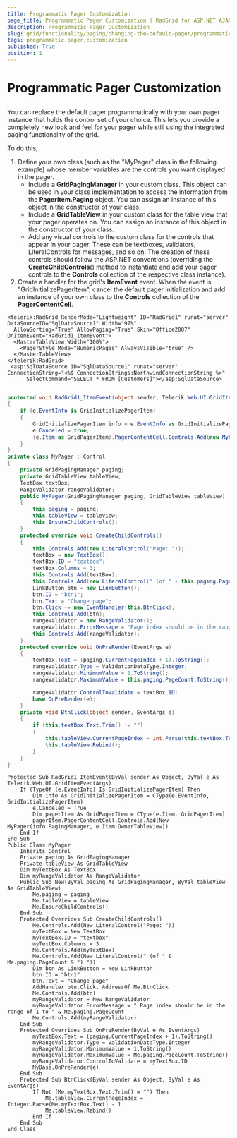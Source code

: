 ```yaml
---
title: Programmatic Pager Customization
page_title: Programmatic Pager Customization | RadGrid for ASP.NET AJAX Documentation
description: Programmatic Pager Customization
slug: grid/functionality/paging/changing-the-default-pager/programmatic-pager-customization
tags: programmatic,pager,customization
published: True
position: 1
---
```


# Programmatic Pager Customization



## 

You can replace the default pager programmatically with your own pager instance that holds the control set of your choice. This lets you provide a completely new look and feel for your pager while still using the integrated paging functionality of the grid.

To do this,

1. Define your own class (such as the "MyPager" class in the following example) whose member variables are the controls you want displayed in the pager.
	* Include a **GridPagingManager** in your custom class. This object can be used in your class implementation to access the information from the **PagerItem.Paging** object. You can assign an instance of this object in the constructor of your class.
	* Include a **GridTableView** in your custom class for the table view that your pager operates on. You can assign an instance of this object in the constructor of your class.
	* Add any visual controls to the custom class for the controls that appear in your pager. These can be textboxes, validators, LiteralControls for messages, and so on. The creation of these controls should follow the ASP.NET conventions (overriding the **CreateChildControls**() method to instantiate and add your pager controls to the **Controls** collection of the respective class instance).
2. Create a handler for the grid's **ItemEvent** event. When the event is "GridInitializePagerItem", cancel the default pager initialization and add an instance of your own class to the **Controls** collection of the **PagerContentCell**.



````ASP.NET
<telerik:RadGrid RenderMode="Lightweight" ID="RadGrid1" runat="server" DataSourceID="SqlDataSource1" Width="97%"
  AllowSorting="True" AllowPaging="True" Skin="Office2007" OnItemEvent="RadGrid1_ItemEvent">
  <MasterTableView Width="100%">
    <PagerStyle Mode="NumericPages" AlwaysVisible="true" />
  </MasterTableView>
</telerik:RadGrid>
 <asp:SqlDataSource ID="SqlDataSource1" runat="server" ConnectionString="<%$ ConnectionStrings:NorthwindConnectionString %>"
      SelectCommand="SELECT * FROM [Customers]"></asp:SqlDataSource>
````
````C#

protected void RadGrid1_ItemEvent(object sender, Telerik.Web.UI.GridItemEventArgs e)
{
    if (e.EventInfo is GridInitializePagerItem)
    {
        GridInitializePagerItem info = e.EventInfo as GridInitializePagerItem;
        e.Canceled = true;
        (e.Item as GridPagerItem).PagerContentCell.Controls.Add(new MyPager(info.PagingManager, e.Item.OwnerTableView));
    }
}
private class MyPager : Control
{
    private GridPagingManager paging;
    private GridTableView tableView;
    TextBox textBox;
    RangeValidator rangeValidator;
    public MyPager(GridPagingManager paging, GridTableView tableView)
    {
        this.paging = paging;
        this.tableView = tableView;
        this.EnsureChildControls();
    }
    protected override void CreateChildControls()
    {
        this.Controls.Add(new LiteralControl("Page: "));
        textBox = new TextBox();
        textBox.ID = "textbox";
        textBox.Columns = 3;
        this.Controls.Add(textBox);
        this.Controls.Add(new LiteralControl(" (of " + this.paging.PageCount + ") "));
        LinkButton btn = new LinkButton();
        btn.ID = "btn1";
        btn.Text = "Change page";
        btn.Click += new EventHandler(this.BtnClick);
        this.Controls.Add(btn);
        rangeValidator = new RangeValidator();
        rangeValidator.ErrorMessage = "Page index should be in the range of 1 to " + this.paging.PageCount;
        this.Controls.Add(rangeValidator);
    }
    protected override void OnPreRender(EventArgs e)
    {
        textBox.Text = (paging.CurrentPageIndex + 1).ToString();
        rangeValidator.Type = ValidationDataType.Integer;
        rangeValidator.MinimumValue = 1.ToString();
        rangeValidator.MaximumValue = this.paging.PageCount.ToString();

        rangeValidator.ControlToValidate = textBox.ID;
        base.OnPreRender(e);
    }
    private void BtnClick(object sender, EventArgs e)
    {
        if (this.textBox.Text.Trim() != "")
        {
            this.tableView.CurrentPageIndex = int.Parse(this.textBox.Text) - 1;
            this.tableView.Rebind();
        }
    }
}

````
````VB	
Protected Sub RadGrid1_ItemEvent(ByVal sender As Object, ByVal e As Telerik.Web.UI.GridItemEventArgs)
    If (TypeOf (e.EventInfo) Is GridInitializePagerItem) Then
        Dim info As GridInitializePagerItem = CType(e.EventInfo, GridInitializePagerItem)
        e.Canceled = True
        Dim pagerItem As GridPagerItem = CType(e.Item, GridPagerItem)
        pagerItem.PagerContentCell.Controls.Add(New MyPager(info.PagingManager, e.Item.OwnerTableView))
    End If
End Sub
Public Class MyPager
    Inherits Control
    Private paging As GridPagingManager
    Private tableView As GridTableView
    Dim myTextBox As TextBox
    Dim myRangeValidator As RangeValidator
    Public Sub New(ByVal paging As GridPagingManager, ByVal tableView As GridTableView)
        Me.paging = paging
        Me.tableView = tableView
        Me.EnsureChildControls()
    End Sub
    Protected Overrides Sub CreateChildControls()
        Me.Controls.Add(New LiteralControl("Page: "))
        myTextBox = New TextBox
        myTextBox.ID = "textbox"
        myTextBox.Columns = 3
        Me.Controls.Add(myTextBox)
        Me.Controls.Add(New LiteralControl(" (of " & Me.paging.PageCount & ") "))
        Dim btn As LinkButton = New LinkButton
        btn.ID = "btn1"
        btn.Text = "Change page"
        AddHandler btn.Click, AddressOf Me.BtnClick
        Me.Controls.Add(btn)
        myRangeValidator = New RangeValidator
        myRangeValidator.ErrorMessage = " Page index should be in the range of 1 to " & Me.paging.PageCount
        Me.Controls.Add(myRangeValidator)
    End Sub
    Protected Overrides Sub OnPreRender(ByVal e As EventArgs)
        myTextBox.Text = (paging.CurrentPageIndex + 1).ToString()
        myRangeValidator.Type = ValidationDataType.Integer
        myRangeValidator.MinimumValue = 1.ToString()
        myRangeValidator.MaximumValue = Me.paging.PageCount.ToString()
        myRangeValidator.ControlToValidate = myTextBox.ID
        MyBase.OnPreRender(e)
    End Sub
    Protected Sub BtnClick(ByVal sender As Object, ByVal e As EventArgs)
        If Not (Me.myTextBox.Text.Trim() = "") Then
            Me.tableView.CurrentPageIndex = Integer.Parse(Me.myTextBox.Text) - 1
            Me.tableView.Rebind()
        End If
    End Sub
End Class
````



